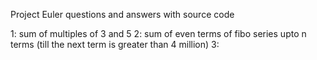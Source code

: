 Project Euler questions and answers with source code

1: sum of multiples of 3 and 5
2: sum of even terms of fibo series upto n terms (till the next term is greater than 4 million)
3:
